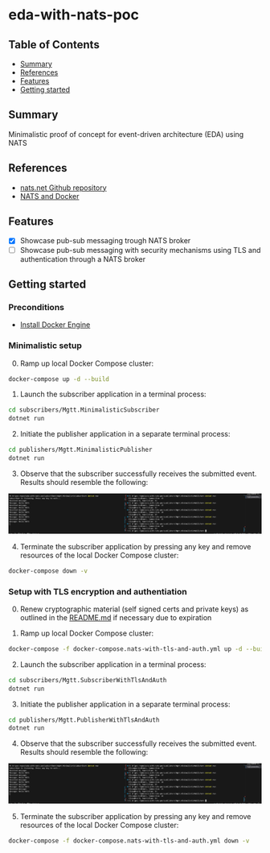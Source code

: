 # eda-with-nats-poc

## Table of Contents

+ [Summary](#summary)
+ [References](#references)
+ [Features](#features)
+ [Getting started](#getting-started)

## Summary

Minimalistic proof of concept for event-driven architecture (EDA) using NATS

## References

- [nats.net Github repository](https://github.com/nats-io/nats.net)
- [NATS and Docker](https://docs.nats.io/running-a-nats-service/nats_docker)

## Features

- [x] Showcase pub-sub messaging trough NATS broker
- [ ] Showcase pub-sub messaging with security mechanisms using TLS and authentication through a NATS broker

## Getting started

### Preconditions

- [Install Docker Engine](https://docs.docker.com/engine/install/)

### Minimalistic setup

0. Ramp up local Docker Compose cluster:

```sh
docker-compose up -d --build
```

1. Launch the subscriber application in a terminal process:

```sh
cd subscribers/Mgtt.MinimalisticSubscriber
dotnet run
```

2. Initiate the publisher application in a separate terminal process:

```sh
cd publishers/Mgtt.MinimalisticPublisher
dotnet run
```

3. Observe that the subscriber successfully receives the submitted event. Results should resemble the following:

![pub-sub-messaging-with-nats-example](./images/pub-sub-messaging-with-nats-example.PNG)

4. Terminate the subscriber application by pressing any key and remove resources of the local Docker Compose cluster:

```sh
docker-compose down -v
```

### Setup with TLS encryption and authentiation

0. Renew cryptographic material (self signed certs and private keys) as outlined in the [README.md](./certs/README.md) if necessary due to expiration

1. Ramp up local Docker Compose cluster:

```sh
docker-compose -f docker-compose.nats-with-tls-and-auth.yml up -d --build
```

2. Launch the subscriber application in a terminal process:

```sh
cd subscribers/Mgtt.SubscriberWithTlsAndAuth
dotnet run
```

3. Initiate the publisher application in a separate terminal process:

```sh
cd publishers/Mgtt.PublisherWithTlsAndAuth
dotnet run
```

4. Observe that the subscriber successfully receives the submitted event. Results should resemble the following:

![pub-sub-messaging-with-nats-example](./images/pub-sub-messaging-with-nats-example.PNG)

5. Terminate the subscriber application by pressing any key and remove resources of the local Docker Compose cluster:

```sh
docker-compose -f docker-compose.nats-with-tls-and-auth.yml down -v
```